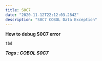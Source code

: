 ```yaml
---
title: S0C7
date: "2020-11-12T22:12:03.284Z"
description: "S0C7 COBOL Data Exception"
---
```

**How to debug S0C7 error**

    tbd
    
***Tags : COBOL S0C7***
